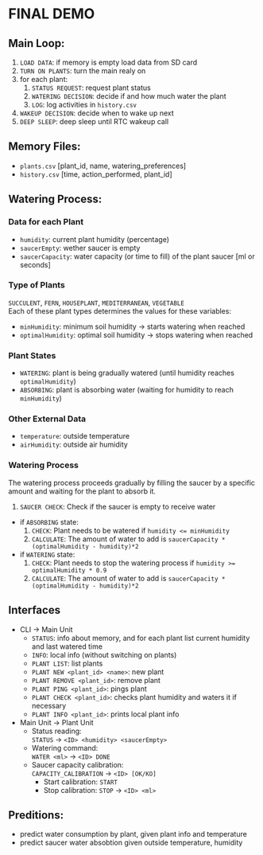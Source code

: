 # FINAL DEMO

## Main Loop:
1. `LOAD DATA`: if memory is empty load data from SD card
2. `TURN ON PLANTS`: turn the main realy on
3. for each plant:
    1. `STATUS REQUEST`: request plant status
    2. `WATERING DECISION`: decide if and how much water the plant
    3. `LOG`: log activities in `history.csv`
4. `WAKEUP DECISION`: decide when to wake up next
5. `DEEP SLEEP`: deep sleep until RTC wakeup call 

## Memory Files:
- `plants.csv` [plant_id, name, watering_preferences]
- `history.csv` [time, action_performed, plant_id]

## Watering Process:

### Data for each Plant
 - `humidity`: current plant humidity (percentage)
 - `saucerEmpty`: wether saucer is empty
 - `saucerCapacity`: water capacity (or time to fill) of the plant saucer [ml or seconds]

### Type of Plants
  `SUCCULENT`, `FERN`, `HOUSEPLANT`, `MEDITERRANEAN`, `VEGETABLE`  
  Each of these plant types determines the values for these variables:
  - `minHumidity`: minimum soil humidity -> starts watering when reached
  - `optimalHumidity`: optimal soil humidity -> stops watering when reached
### Plant States
- `WATERING`: plant is being gradually watered (until humidity reaches `optimalHumidity`)
- `ABSORBING`: plant is absorbing water (waiting for humidity to reach `minHumidity`)

### Other External Data
- `temperature`: outside temperature
- `airHumidity`: outside air humidity

  
### Watering Process
The watering process proceeds gradually by filling the saucer by a specific amount and waiting for the plant to absorb it.
1. `SAUCER CHECK`: Check if the saucer is empty to receive water
  - if `ABSORBING` state:
    1. `CHECK`: Plant needs to be watered if `humidity <= minHumidity`
    2. `CALCULATE`: The amount of water to add is `saucerCapacity * (optimalHumidity - humidity)*2`
  - if `WATERING` state:
    1. `CHECK`: Plant needs to stop the watering process if `humidity >= optimalHumidity * 0.9`
    2. `CALCULATE`: The amount of water to add is `saucerCapacity * (optimalHumidity - humidity)*2`
       
## Interfaces
- CLI -> Main Unit 
  - `STATUS`: info about memory, and for each plant list current humidity and last watered time
  - `INFO`: local info (without switching on plants)
  - `PLANT LIST`: list plants
  - `PLANT NEW <plant_id> <name>`: new plant
  - `PLANT REMOVE <plant_id>`: remove plant
  - `PLANT PING <plant_id>`: pings plant
  - `PLANT CHECK <plant_id>`: checks plant humidity and waters it if necessary
  - `PLANT INFO <plant_id>`: prints local plant info
- Main Unit -> Plant Unit
  - Status reading:  
      `STATUS` -> `<ID> <humidity> <saucerEmpty>`
  - Watering command:  
    `WATER <ml>` -> `<ID> DONE`
  - Saucer capacity calibration:  
      `CAPACITY_CALIBRATION` -> `<ID> [OK/KO]`
    - Start calibration: `START`
    - Stop calibration: `STOP` -> `<ID> <ml>`

          

## Preditions:
- predict water consumption by plant, given plant info and temperature
- predict saucer water absobtion given outside temperature, humidity

